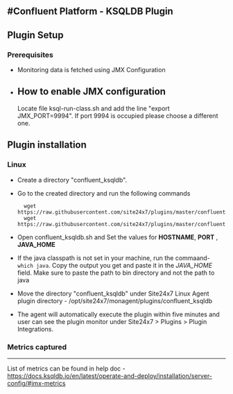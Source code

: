 #Confluent Platform - KSQLDB Plugin
---

## Plugin Setup

### Prerequisites
* Monitoring data is fetched using JMX Configuration

* How to enable JMX configuration
    ---
    
    Locate file ksql-run-class.sh and add the line "export JMX_PORT=9994". If port 9994 is occupied please choose a different one.


## Plugin installation

### Linux
* Create a directory "confluent_ksqldb".

* Go to the created directory and run the following commands

		wget https://raw.githubusercontent.com/site24x7/plugins/master/confluent/confluent_ksqldb/confluent_ksqldb.sh
		wget https://raw.githubusercontent.com/site24x7/plugins/master/confluent/confluent_ksqldb/ConfluentPlatform.java
		
* Open confluent_ksqldb.sh and Set the values for **HOSTNAME**, **PORT** , **JAVA_HOME**

* If the java classpath is not set in your machine, run the commaand- `which java`. Copy the output you get and paste it in the *JAVA_HOME* field. Make sure to paste the path to bin directory and not the path to java

* Move the directory "confluent_ksqldb" under Site24x7 Linux Agent plugin directory - /opt/site24x7/monagent/plugins/confluent_ksqldb

* The agent will automatically execute the plugin within five minutes and user can see the plugin monitor under Site24x7 > Plugins > Plugin Integrations.

### Metrics captured
---

List of metrics can be found in help doc - https://docs.ksqldb.io/en/latest/operate-and-deploy/installation/server-config/#jmx-metrics
